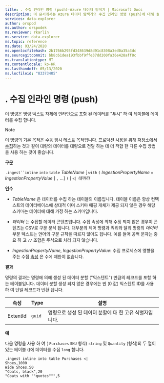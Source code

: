 ```yaml
---
title: . 수집 인라인 명령 (push)-Azure 데이터 탐색기 | Microsoft Docs
description: 이 문서에서는 Azure 데이터 탐색기의 수집 인라인 명령 (push)에 대해 설명 합니다.
services: data-explorer
author: orspod
ms.author: orspodek
ms.reviewer: rkarlin
ms.service: data-explorer
ms.topic: reference
ms.date: 03/24/2020
ms.openlocfilehash: 2b1766b295fd348639d8d91c8308a3ed0a35a3dc
ms.sourcegitcommit: bb8c61dea193fbbf9ffe37dd200fa36e428aff8c
ms.translationtype: MT
ms.contentlocale: ko-KR
ms.lasthandoff: 05/13/2020
ms.locfileid: "83373405"
---
```

# <a name="the-ingest-inline-command-push"></a>. 수집 인라인 명령 (push)

이 명령은 명령 텍스트 자체에 인라인으로 포함 된 데이터를 "푸시" 하 여 테이블에 데이터를 수집 합니다.

> [!NOTE]
> 이 명령의 기본 목적은 수동 임시 테스트 목적입니다.
> 프로덕션 사용을 위해 [저장소에서 수집](./ingest-from-storage.md)하는 것과 같이 대량의 데이터를 대량으로 전달 하는 데 더 적합 한 다른 수집 방법을 사용 하는 것이 좋습니다.

**구문**

`.ingest``inline` `into` `table` *TableName* [ `with` `(` *IngestionPropertyName* `=` *IngestionPropertyValue* [ `,` ...] `)` ] `<|` *데이터*



**인수**

* *TableName* 은 데이터를 수집 하는 테이블의 이름입니다.
  테이블 이름은 항상 컨텍스트의 데이터베이스에 상대적 이며 스키마 매핑 개체가 제공 되지 않은 경우 해당 스키마는 데이터에 대해 가정 하는 스키마입니다.

* *데이터* 는 수집할 데이터 콘텐츠입니다. 수집 속성에 의해 수정 되지 않은 경우이 콘텐츠는 CSV로 구문 분석 됩니다.
  대부분의 제어 명령과 쿼리와 달리 명령의 *데이터* 부분 텍스트는 언어의 구문 규칙을 따르지 않아도 됩니다. 예를 들어 공백 문자는 중요 하 고 `//` 조합은 주석으로 처리 되지 않습니다.

* *IngestionPropertyName*, *IngestionPropertyValue*: 수집 프로세스에 영향을 주는 수집 [속성](../../../ingestion-properties.md) 은 수에 제한이 없습니다.

**결과**

명령의 결과는 명령에 의해 생성 된 데이터 분할 ("익스텐트") 만큼의 레코드를 포함 하는 테이블입니다.
데이터 분할 생성 되지 않은 경우에는 빈 (0 값) 익스텐트 ID를 사용 하 여 단일 레코드가 반환 됩니다.

|속성       |Type      |설명                                                                |
|-----------|----------|---------------------------------------------------------------------------|
|ExtentId   |`guid`    |명령으로 생성 된 데이터 분할에 대 한 고유 식별자입니다.|

**예**

다음 명령을 사용 하 여 ( `Purchases` `SKU` 형식) `string` 및 `Quantity` (형식)의 두 열이 있는 테이블 ()에 데이터를 수집 `long` 합니다.

```kusto
.ingest inline into table Purchases <|
Shoes,1000
Wide Shoes,50
"Coats, black",20
"Coats with ""quotes""",5
```



<!--
It is possible to generate inline ingests commands using the Kusto.Data client library. (Note that compression does allow one to embed newlines in quoted fields) 

    Kusto.Data.Common.CslCommandGenerator.GenerateTableIngestPushCommand(tableName, compressed: true, csvData: csvStream);

-->